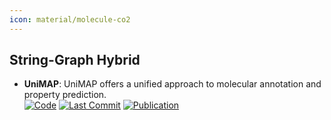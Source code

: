 ```yaml
---
icon: material/molecule-co2
---
```



## **String-Graph Hybrid**
- **UniMAP**: UniMAP offers a unified approach to molecular annotation and property prediction.  
		[![Code](https://img.shields.io/github/stars/fengshikun/UniMAP?style=for-the-badge&logo=github)](https://github.com/fengshikun/UniMAP) [![Last Commit](https://img.shields.io/github/last-commit/fengshikun/UniMAP?style=for-the-badge&logo=github)](https://github.com/fengshikun/UniMAP) [![Publication](https://img.shields.io/badge/Publication-Citations:196-blue?style=for-the-badge&logo=bookstack)](https://doi.org/10.1186/1758-2946-4-22) 
